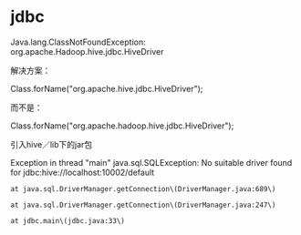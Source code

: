 # jdbc

Java.lang.ClassNotFoundException: org.apache.Hadoop.hive.jdbc.HiveDriver

解决方案：

Class.forName\("org.apache.hive.jdbc.HiveDriver"\);

而不是：

Class.forName\("org.apache.hadoop.hive.jdbc.HiveDriver"\);

引入hive／lib下的jar包

Exception in thread "main" java.sql.SQLException: No suitable driver found for jdbc:hive://localhost:10002/default

	at java.sql.DriverManager.getConnection\(DriverManager.java:689\)

	at java.sql.DriverManager.getConnection\(DriverManager.java:247\)

	at jdbc.main\(jdbc.java:33\)



